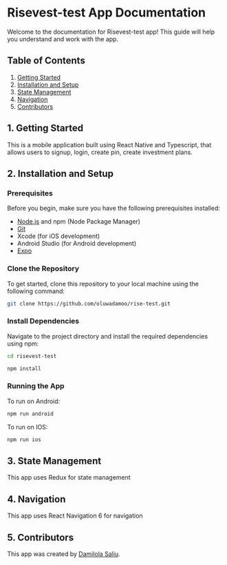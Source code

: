 # Risevest-test App Documentation

Welcome to the documentation for Risevest-test app! This guide will help you understand and work with the app.

## Table of Contents

1. [Getting Started](#1-getting-started)
2. [Installation and Setup](#2-installation-and-setup)
3. [State Management](#3-state-management)
4. [Navigation](#4-navigation)
5. [Contributors](#5-contributors)

## 1. Getting Started

This is a mobile application built using React Native and Typescript, that allows users to signup, login, create pin, create investment plans.


## 2. Installation and Setup

### Prerequisites

Before you begin, make sure you have the following prerequisites installed:

- [Node.js](https://nodejs.org/) and npm (Node Package Manager)
- [Git](https://git-scm.com/)
- Xcode (for iOS development)
- Android Studio (for Android development)
- [Expo](https://docs.expo.dev/get-started/installation/)

### Clone the Repository
To get started, clone this repository to your local machine using the following command:

```bash
git clone https://github.com/oluwadamoo/rise-test.git
```

### Install Dependencies
Navigate to the project directory and install the required dependencies using npm:

```bash
cd risevest-test
```

```bash
npm install
```

### Running the App
To run on Android:

```bash
npm run android
```

To run on IOS:

```bash
npm run ios
```

## 3. State Management
This app uses Redux for state management

## 4. Navigation
This app uses React Navigation 6 for navigation

## 5. Contributors
This app was created by [Damilola Saliu](https://github.com/oluwadamoo).